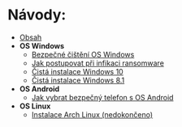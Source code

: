 # Návody:

- [Obsah](https://guide.mople71.cz/cs/index.php)
- **OS Windows**
  - [Bezpečné čištění OS Windows](https://guide.mople71.cz/cs/wnt/duster.php)
  - [Jak postupovat při infikaci ransomware](https://guide.mople71.cz/cs/wnt/ransom.php)
  - [Čistá instalace Windows 10](https://guide.mople71.cz/cs/wnt/w10install.php)
  - [Čistá instalace Windows 8.1](https://guide.mople71.cz/cs/wnt/w8install.php)
- **OS Android**
  - [Jak vybrat bezpečný telefon s OS Android](https://guide.mople71.cz/cs/iot/andr_vyber.php)
- **OS Linux**
  - [Instalace Arch Linux (nedokončeno)](https://guide.mople71.cz/cs/lnx/arch_install.php)
